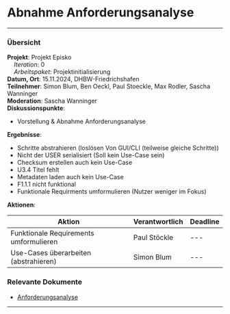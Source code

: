 # Abnahme Anforderungsanalyse

---

### Übersicht

**Projekt**: Projekt Episko \
&nbsp;&nbsp;&nbsp;&nbsp;_Iteration_: 0\
&nbsp;&nbsp;&nbsp;&nbsp;_Arbeitspaket_: Projektinitialisierung\
**Datum, Ort**: 15.11.2024, DHBW-Friedrichshafen\
**Teilnehmer**: Simon Blum, Ben Oeckl, Paul Stoeckle, Max Rodler, Sascha Wanninger\
**Moderation**: Sascha Wanninger\
**Diskussionspunkte**: 

- Vorstellung & Abnahme Anforderungsanalyse

**Ergebnisse**: 

- Schritte abstrahieren (loslösen Von GUI/CLI (teilweise gleiche Schritte))
- Nicht der USER serialisiert (Soll kein Use-Case sein)
- Checksum erstellen auch kein Use-Case
- U3.4 Titel fehlt
- Metadaten laden auch kein Use-Case
- F1.1.1 nicht funktional
- Funktionale Requirments umformulieren (Nutzer weniger im Fokus)

**Aktionen**:

| Aktion      | Verantwortlich | Deadline |
|-------------|----------------|----------|
| Funktionale Requirements umformulieren | Paul Stöckle | ---         |
| Use-Cases überarbeiten (abstrahieren) | Simon Blum | ---         |

### Relevante Dokumente
- [Anforderungsanalyse](../Inkremente/00/Anforderungsanalyse.md)
---
